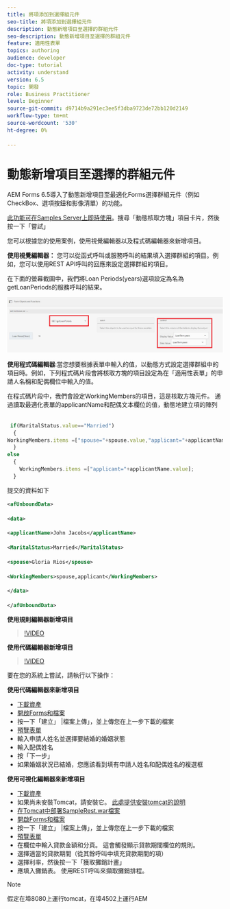 ```yaml
---
title: 將項添加到選擇組元件
seo-title: 將項添加到選擇組元件
description: 動態新增項目至選擇的群組元件
seo-description: 動態新增項目至選擇的群組元件
feature: 適用性表單
topics: authoring
audience: developer
doc-type: tutorial
activity: understand
version: 6.5
topic: 開發
role: Business Practitioner
level: Beginner
source-git-commit: d9714b9a291ec3ee5f3dba9723de72bb120d2149
workflow-type: tm+mt
source-wordcount: '530'
ht-degree: 0%

---
```




# 動態新增項目至選擇的群組元件

AEM Forms 6.5導入了動態新增項目至最適化Forms選擇群組元件（例如CheckBox、選項按鈕和影像清單）的功能。

[此功能可在Samples Server上即時使用](https://forms.enablementadobe.com/content/samples/samples.html?query=0)。搜尋「動態核取方塊」項目卡片，然後按一下「嘗試」


您可以根據您的使用案例，使用視覺編輯器以及程式碼編輯器來新增項目。

**使用視覺編輯器：** 您可以從函式呼叫或服務呼叫的結果填入選擇群組的項目。例如，您可以使用REST API呼叫的回應來設定選擇群組的項目。

在下面的螢幕截圖中，我們將Loan Periods(years)選項設定為名為getLoanPeriods的服務呼叫的結果。

![規則編輯器](assets/ruleeditor.png)

**使用程式碼編輯器**:當您想要根據表單中輸入的值，以動態方式設定選擇群組中的項目時。例如，下列程式碼片段會將核取方塊的項目設定為在「適用性表單」的申請人名稱和配偶欄位中輸入的值。

在程式碼片段中，我們會設定WorkingMembers的項目，這是核取方塊元件。 通過讀取最適化表單的applicantName和配偶文本欄位的值，動態地建立項的陣列

```javascript
 
 if(MaritalStatus.value=="Married")
  {
WorkingMembers.items =["spouse="+spouse.value,"applicant="+applicantName.value];
  }
else
  {
    WorkingMembers.items =["applicant="+applicantName.value];
  }
```

提交的資料如下

```xml
<afUnboundData>

<data>

<applicantName>John Jacobs</applicantName>

<MaritalStatus>Married</MaritalStatus>

<spouse>Gloria Rios</spouse>

<WorkingMembers>spouse,applicant</WorkingMembers>

</data>

</afUnboundData>
```

**使用規則編輯器新增項目**

>[!VIDEO](https://video.tv.adobe.com/v/26847?quality=12&learn=on)

**使用代碼編輯器新增項目**

>[!VIDEO](https://video.tv.adobe.com/v/26848?quality=12&learn=on)

要在您的系統上嘗試，請執行以下操作：

**使用代碼編輯器來新增項目**

* [下載資產](assets/usingthecodeeditor.zip)
* [開啟Forms和檔案](http://localhost:4502/aem/forms.html/content/dam/formsanddocuments)
* 按一下「建立」 |檔案上傳」，並上傳您在上一步下載的檔案
* [預覽表單](http://localhost:4502/content/dam/formsanddocuments/simpleform/jcr:content?wcmmode=disabled)
* 輸入申請人姓名並選擇要結婚的婚姻狀態
* 輸入配偶姓名
* 按「下一步」
* 如果婚姻狀況已結婚，您應該看到填有申請人姓名和配偶姓名的複選框

**使用可視化編輯器來新增項目**

* [下載資產](assets/usingthevisualeditor.zip)
* 如果尚未安裝Tomcat，請安裝它。 [此處提供安裝tomcat的說明](https://docs.adobe.com/content/help/en/experience-manager-learn/forms/ic-print-channel-tutorial/introduction.html)
* [在Tomcat中部署SampleRest.war檔案](https://forms.enablementadobe.com/content/DemoServerBundles/SampleRest.war)
* [開啟Forms和檔案](http://localhost:4502/aem/forms.html/content/dam/formsanddocuments)
* 按一下「建立」 |檔案上傳」，並上傳您在上一步下載的檔案
* [預覽表單](http://localhost:4502/content/dam/formsanddocuments/amortizationschedule/jcr:content?wcmmode=disabled)
* 在欄位中輸入貸款金額和分頁。 這會觸發顯示貸款期間欄位的規則。
* 選擇適當的貸款期間（從其餘呼叫中填充貸款期間的項）
* 選擇利率，然後按一下「獲取攤銷計畫」
* 應填入攤銷表。 使用REST呼叫來擷取攤銷排程。

>[!NOTE]
> 假定在埠8080上運行tomcat，在埠4502上運行AEM
